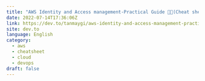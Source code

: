 ```yaml
---
title: "AWS Identity and Access management-Practical Guide 🚀🚀(Cheat sheet)"
date: 2022-07-14T17:36:06Z
link: https://dev.to/tanmaygi/aws-identity-and-access-management-practical-guide-cheat-sheet-3528?utm_medium=RSS&utm_source=news.12bit.vn
site: dev.to
language: English
category:
  - aws
  - cheatsheet
  - cloud
  - devops
draft: false
---
```

